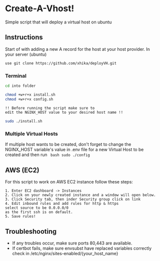 # Create-A-Vhost!
 Simple script that will deploy a virtual host on ubuntu


## Instructions
Start of with adding a new A record for the host at your host provider.
In your server (ubuntu) 

```bash
use git clone https://github.com/xhika/deployVH.git
```

### Terminal
```bash
cd into folder

chmod +w+r+x install.sh
chmod +w+r+x config.sh

!! Before running the script make sure to 
edit the NGINX_HOST value to your desired host name !!

sudo ./install.sh
```

### Multiple Virtual Hosts
If multiple host wants to be created, don't forget to change the NGINX_HOST variable's value in .env file for a new Virtual Host to be created and then run 
``` bash sudo ./config```


## AWS (EC2)
For this script to work on AWS EC2 instance follow these steps:
```
1. Enter EC2 dashboard -> Instances 
2. Click on your newly created instance and a window will open below.
3. Click Security tab, then inder Security group click on link 
4. Edit inbound rules and add rules for http & https 
select source to be 0.0.0.0/0 
as the first ssh is on default.
5. Save rules!
```

## Troubleshooting
- If any troubles occur, make sure ports 80,443 are available.
- If certbot fails, make sure envsubst have replaced variables correctly check in /etc/nginx/sites-enabled/{your_host_name}



